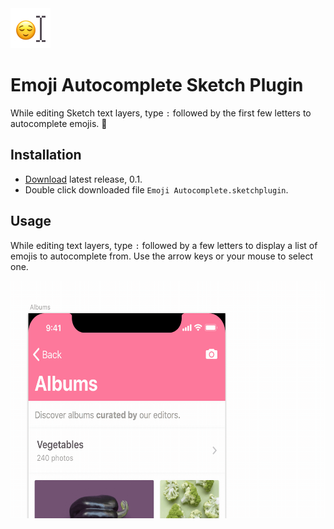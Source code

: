 <img src="img/iconTransparent.png" width="64px" height="64px">

# Emoji Autocomplete Sketch Plugin
While editing Sketch text layers, type `:` followed by the first few letters to autocomplete emojis. 🍒

## Installation
- [Download](https://github.com/zeplin/emoji-autocomplete-sketch-plugin/releases/download/v0.1/Emoji.Autocomplete.sketchplugin.zip) latest release, 0.1.
- Double click downloaded file `Emoji Autocomplete.sketchplugin`.

## Usage
While editing text layers, type `:` followed by a few letters to display a list of emojis to autocomplete from. Use the arrow keys or your mouse to select one.

<img src="img/demo.gif" width="600px" height="380px">
